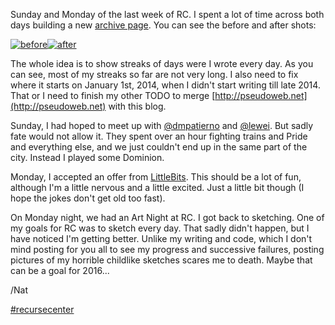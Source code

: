 Sunday and Monday of the last week of RC. I spent a lot of time across both days building a new [archive page](https://writing.natwelch.com/archives). You can see the before and after shots:

[![before](https://s3.amazonaws.com/f.cl.ly/items/2I2I2K1X121X2j2y2s07/da0efbc5-4e45-48eb-9eae-ab78e559e363.png)](http://cl.ly/boge)[![after](https://s3.amazonaws.com/f.cl.ly/items/2E0j2s2b2u001m2a3j0u/c634c5c9-dfbb-4987-a2d4-fb0994694402.png)](http://cl.ly/bohH)

The whole idea is to show streaks of days were I wrote every day. As you can see, most of my streaks so far are not very long. I also need to fix where it starts on January 1st, 2014, when I didn't start writing till late 2014. That or I need to finish my other TODO to merge [http://pseudoweb.net](http://pseudoweb.net) with this blog.

Sunday, I had hoped to meet up with [@dmpatierno](https://twitter.com/dmpatierno) and [@lewei](https://twitter.com/lewei). But sadly fate would not allow it. They spent over an hour fighting trains and Pride and everything else, and we just couldn't end up in the same part of the city. Instead I played some Dominion.

Monday, I accepted an offer from [LittleBits](http://littlebits.cc). This should be a lot of fun, although I'm a little nervous and a little excited. Just a little bit though (I hope the jokes don't get old too fast).

On Monday night, we had an Art Night at RC. I got back to sketching. One of my goals for RC was to sketch every day. That sadly didn't happen, but I have noticed I'm getting better. Unlike my writing and code, which I don't mind posting for you all to see my progress and successive failures, posting pictures of my horrible childlike sketches scares me to death. Maybe that can be a goal for 2016...

/Nat

[#recursecenter](/tag/recursecenter)
